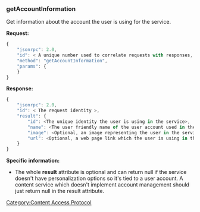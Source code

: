 ### getAccountInformation

Get information about the account the user is using for the service.

**Request:**

``` javascript
{
    "jsonrpc": 2.0,
    "id": < A unique number used to correlate requests with responses, see JSON-RPC specification for more information >,
    "method": "getAccountInformation",
    "params": {
    }
}
```

**Response:**

``` javascript
{
    "jsonrpc": 2.0,
    "id": < The request identity >,
    "result": {
        "id": <The unique identity the user is using in the service>,
        "name": <The user friendly name of the user account used in the service>,
        "image": <Optional, an image representing the user in the service>,
        "url": <Optional, a web page link which the user is using in the service>
    }
}
```

**Specific information:**

  - The whole **result** attribute is optional and can return null if
    the service doesn't have personalization options so it's tied to a
    user account. A content service which doesn't implement account
    management should just return null in the result attribute.

[Category:Content Access
Protocol](Category:Content_Access_Protocol "wikilink")